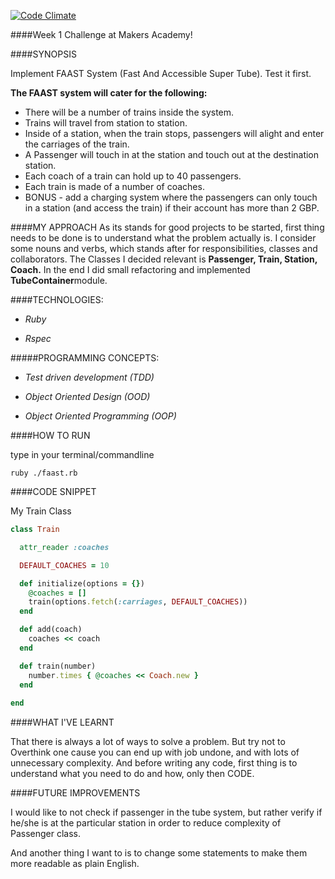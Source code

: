 [![Code Climate](https://codeclimate.com/github/palyrex/FAAST/badges/gpa.svg)](https://codeclimate.com/github/palyrex/FAAST)

####Week 1 Challenge at Makers Academy!

####SYNOPSIS

Implement FAAST System (Fast And Accessible Super Tube). Test it first.

**The FAAST system will cater for the following:**

  - There will be a number of trains inside the system.
  - Trains will travel from station to station.
  - Inside of a station, when the train stops, passengers will alight and enter the 
    carriages of the train.
  - A Passenger will touch in at the station and touch out at the destination station.
  - Each coach of a train can hold up to 40 passengers.
  - Each train is made of a number of coaches.
  - BONUS - add a charging system where the passengers can only touch in a station (and 
    access the train) if their account has more than 2 GBP.

####MY APPROACH
As its stands for good projects to be started, first thing needs to be done is to understand what the problem actually is. I consider some nouns and verbs, which stands after for responsibilities, classes and collaborators. The Classes I decided relevant is **Passenger, Train, Station, Coach.** In the end I did small refactoring and implemented **TubeContainer**module.

####TECHNOLOGIES:

- *Ruby*

- *Rspec*

#####PROGRAMMING CONCEPTS:

- *Test driven development (TDD)*

- *Object Oriented Design (OOD)*

- *Object Oriented Programming (OOP)*

####HOW TO RUN

type in your terminal/commandline

```
ruby ./faast.rb

```

####CODE SNIPPET

My Train Class

```ruby
class Train

  attr_reader :coaches

  DEFAULT_COACHES = 10

  def initialize(options = {})
    @coaches = []
    train(options.fetch(:carriages, DEFAULT_COACHES)) 
  end

  def add(coach)
    coaches << coach
  end

  def train(number)
    number.times { @coaches << Coach.new }
  end
  
end
```

####WHAT I'VE LEARNT

That there is always a lot of ways to solve a problem. But try not to Overthink one cause you can end up with job undone, and with lots of unnecessary complexity. And before writing any code, first thing is to understand what you need to do and how, only then CODE. 

####FUTURE IMPROVEMENTS

I would like to not check if passenger in the tube system, but rather verify if he/she is at the particular station in order to reduce complexity of Passenger class. 

And another thing I want to is to change some statements to make them more readable as plain English.


